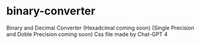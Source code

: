 # binary-converter
Binary and Decimal Converter
(Hexadcimal coming soon)
(Single Precision and Doble Precision coming soon)
Css file made by Chat-GPT 4